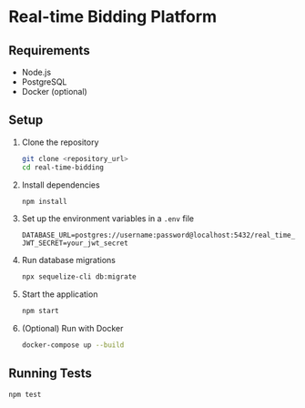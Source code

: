 # Real-time Bidding Platform

## Requirements
- Node.js
- PostgreSQL
- Docker (optional)

## Setup
1. Clone the repository
    ```sh
    git clone <repository_url>
    cd real-time-bidding
    ```

2. Install dependencies
    ```sh
    npm install
    ```

3. Set up the environment variables in a `.env` file
    ```env
    DATABASE_URL=postgres://username:password@localhost:5432/real_time_bidding
    JWT_SECRET=your_jwt_secret
    ```

4. Run database migrations
    ```sh
    npx sequelize-cli db:migrate
    ```

5. Start the application
    ```sh
    npm start
    ```

6. (Optional) Run with Docker
    ```sh
    docker-compose up --build
    ```

## Running Tests
```sh
npm test
